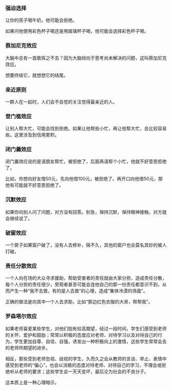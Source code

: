 ### 强迫选择

让你的孩子喝牛奶，他可能会拒绝。

如果问他使用彩色杯子喝还是用玻璃杯子喝，他可能会选择彩色杯子喝。

### 蔡加尼克效应

大脑中总有一首歌挥之不去？因为大脑倾向于思考尚未解决的问题，这叫蔡加尼克效应。

想要终结它，就想想它的结尾。

### 亲近原则

一群人在一起时，人们会不自觉的关注觉得最亲近的人。

### 登门槛效应

让别人帮大忙，可能会找到拒绝。如果让他帮些小忙，再让他帮大忙，会比较容易些。这里涉及到信用累积。

### 闭门羹效应

闭门羹效应说的是请朋友帮忙，被拒绝了，后面再请帮个小忙，他就不好意思拒绝了。

比如，你想向好友借50元，先向他借100元，被拒绝了。再开口向他借50元，那他有可能就不好意思拒绝了。

### 沉默效应

如果你向别人问了问题，对方没有回答。别急，保持沉默，保持眼神接触，对方就会继续说了。

### 破窗效应

一个房子如果窗户破了，没有人去修补，隔不久，其他的窗户也会莫名其妙的被人打破。

### 责任分散效应

一个人向在场的大众寻求援助，帮助受害者的责任就由大家分担，造成责任分散，每个人分担的责任很少，旁观者甚至可能会连他自己的那一份责任都意识不到，从而产生一种“我不去救，有的是人去救”的心理，造成“集体冷漠的场面”。

正确的做法是向其中一个人去求助，比如“那边红色衣服的大哥，帮帮我”。

### 罗森塔尔效应

如果老师喜爱某些学生，对他们抱有较高期望，经过一段时间，学生们感受到老师的关怀、爱护和鼓励；常常以积极的态度应对老师、对待学习以及对待自己的行为，学生更加自尊、自信、自强，诱发出一种积极向上的激情，这些学生常常会去的老师所期望的进步。

相反，那些受到老师忽视、歧视的学生，久而久之会从教师的言谈、举止、表情中感受到老师的“偏心”，也会以消极的态度对待老师、对待自己的学习，不理会或拒绝听从老师的要求；这些学生会一天天变坏，最后沦为社会的不良分子。

这本质上是一种心理暗示。